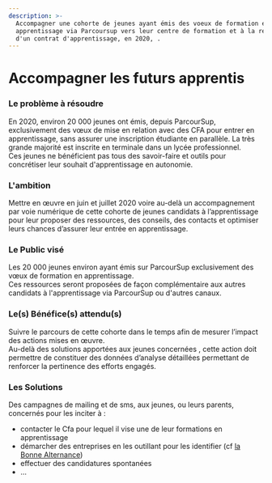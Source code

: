 ```yaml
---
description: >-
  Accompagner une cohorte de jeunes ayant émis des voeux de formation en
  apprentissage via Parcoursup vers leur centre de formation et à la recherche
  d'un contrat d'apprentissage, en 2020, .
---
```


# Accompagner les futurs apprentis

### Le problème à résoudre 

En 2020, environ 20 000 jeunes ont émis, depuis ParcourSup, exclusivement des vœux de mise en relation avec des CFA pour entrer en apprentissage, sans assurer une inscription étudiante en parallèle. La très grande majorité est inscrite en terminale dans un lycée professionnel.   
Ces jeunes ne bénéficient pas tous des savoir-faire et outils pour concrétiser leur souhait d'apprentissage en autonomie.

### L'ambition  

Mettre en œuvre en juin et juillet 2020 voire au-delà un accompagnement par voie numérique de cette cohorte de jeunes candidats à l’apprentissage pour leur proposer des ressources, des conseils, des contacts et optimiser leurs chances d’assurer leur entrée en apprentissage.  


### Le Public visé

Les 20 000 jeunes environ ayant émis sur ParcourSup  exclusivement des vœux de formation en apprentissage.  
Ces ressources seront proposées de façon complémentaire aux autres candidats à l'apprentissage via ParcourSup ou d'autres canaux.   


### Le\(s\) Bénéfice\(s\) attendu\(s\)

Suivre le parcours de cette cohorte dans le temps  afin de mesurer l’impact des actions mises en œuvre.  
Au-delà des solutions apportées aux jeunes concernées , cette action doit permettre de constituer  des données d’analyse détaillées permettant de renforcer la pertinence des efforts engagés.  


### Les Solutions

Des campagnes de mailing et de sms, aux jeunes, ou leurs parents, concernés pour les inciter à :

* contacter le Cfa pour lequel il vise une de leur formations en apprentissage
* démarcher des entreprises en les outillant pour les identifier \(cf [la Bonne Alternance](https://labonnealternance.pole-emploi.fr/)\)  
* effectuer des candidatures spontanées 
* ...



